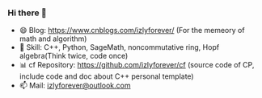 ### Hi there 👋

- 😄 Blog: https://www.cnblogs.com/izlyforever/ (For the memeory of math and algorithm)
- 🔭 Skill: C++, Python, SageMath, noncommutative ring, Hopf algebra(Think twice, code once)
- :bar_chart: cf Repository: https://github.com/izlyforever/cf (source code of CP, include code and doc about C++ personal template)
- 📫 Mail: izlyforever@outlook.com

<!--
**izlyforever/izlyforever** is a ✨ _special_ ✨ repository because its `README.md` (this file) appears on your GitHub profile.

Here are some ideas to get you started:

- 🔭 I’m currently working on ...
- 🌱 I’m currently learning ...
- 👯 I’m looking to collaborate on ...
- 🤔 I’m looking for help with ...
- 💬 Ask me about ...
- 📫 How to reach me: ...

-->
